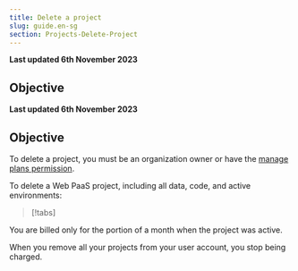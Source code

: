 ```yaml
---
title: Delete a project
slug: guide.en-sg
section: Projects-Delete-Project
---
```


**Last updated 6th November 2023**



## Objective  

**Last updated 6th November 2023**



## Objective  

To delete a project, you must be an organization owner or have the [manage plans permission](../administration/users.md#organization-permissions).

To delete a Web PaaS project, including all data, code, and active environments:

> [!tabs]      

You are billed only for the portion of a month when the project was active.

When you remove all your projects from your user account,
you stop being charged.
